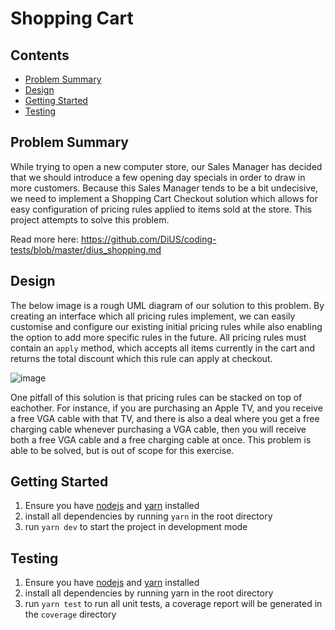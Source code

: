 # Shopping Cart

## Contents

- [Problem Summary](#problem-summary)
- [Design](#design)
- [Getting Started](#getting-started)
- [Testing](#testing)

## Problem Summary

While trying to open a new computer store, our Sales Manager has decided that we should introduce a few opening day specials in order to draw in more customers. 
Because this Sales Manager tends to be a bit undecisive, we need to implement a Shopping Cart Checkout solution which allows for easy configuration of pricing 
rules applied to items sold at the store. This project attempts to solve this problem. 

Read more here:
https://github.com/DiUS/coding-tests/blob/master/dius_shopping.md

## Design

The below image is a rough UML diagram of our solution to this problem. By creating an interface which all pricing rules implement, we can easily customise and configure our existing 
initial pricing rules while also enabling the option to add more specific rules in the future. All pricing rules must contain an `apply` method, which accepts all items currently
in the cart and returns the total discount which this rule can apply at checkout. 

![image](https://user-images.githubusercontent.com/47800146/150076337-3dc389bf-b85e-4771-a2ab-7c108b6c94f0.png)

One pitfall of this solution is that pricing rules can be stacked on top of eachother. For instance, if you are purchasing an Apple TV, and you receive a free VGA cable with that TV,
and there is also a deal where you get a free charging cable whenever purchasing a VGA cable, then you will receive both a free VGA cable and a free charging cable at once. This problem is able to be solved, but is out of scope 
for this exercise.


## Getting Started

1. Ensure you have [nodejs](https://docs.npmjs.com/downloading-and-installing-node-js-and-npm) and [yarn](https://classic.yarnpkg.com/lang/en/docs/install/#windows-stable) installed
2. install all dependencies by running `yarn` in the root directory
3. run `yarn dev` to start the project in development mode

## Testing

1. Ensure you have [nodejs](https://docs.npmjs.com/downloading-and-installing-node-js-and-npm) and [yarn](https://classic.yarnpkg.com/lang/en/docs/install/#windows-stable) installed
2. install all dependencies by running yarn in the root directory
3. run `yarn test` to run all unit tests, a coverage report will be generated in the `coverage` directory
